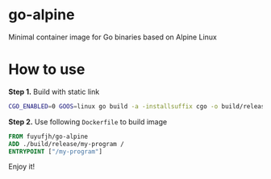 # go-alpine

Minimal container image for Go binaries based on Alpine Linux

# How to use

**Step 1.** Build with static link

```bash
CGO_ENABLED=0 GOOS=linux go build -a -installsuffix cgo -o build/release/my-program main.go
```

**Step 2.** Use following `Dockerfile` to build image

```dockerfile
FROM fuyufjh/go-alpine
ADD ./build/release/my-program /
ENTRYPOINT ["/my-program"]
```

Enjoy it!
